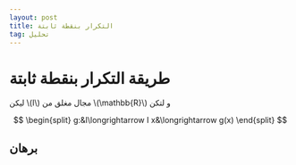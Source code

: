 ```yaml
---
layout: post
title: التكرار بنقطة ثابتة
tag: تحليل
---
```


# طريقة التكرار بنقطة ثابتة

ليكن \\(I\\) مجال مغلق من \\(\mathbb{R}\\) و لتكن


$$
\begin{split}
g:&I\longrightarrow I
x&\longrightarrow g(x)
\end{split}
$$


## برهان

<br>

